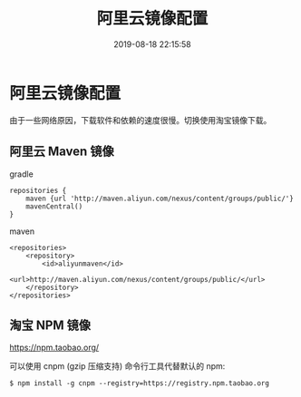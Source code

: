 ﻿---
title: 阿里云镜像配置
date: 2019-08-18 22:15:58
tags: 镜像
categories: Gradle
---

# 阿里云镜像配置

由于一些网络原因，下载软件和依赖的速度很慢。切换使用淘宝镜像下载。

## 阿里云 Maven 镜像

gradle

```
repositories {
    maven {url 'http://maven.aliyun.com/nexus/content/groups/public/'}
    mavenCentral()
}
```

maven

```
<repositories>
    <repository>
        <id>aliyunmaven</id>
        <url>http://maven.aliyun.com/nexus/content/groups/public/</url>
    </repository>
</repositories>
```

## 淘宝 NPM 镜像

https://npm.taobao.org/

可以使用 cnpm (gzip 压缩支持) 命令行工具代替默认的 npm:

```
$ npm install -g cnpm --registry=https://registry.npm.taobao.org
```


